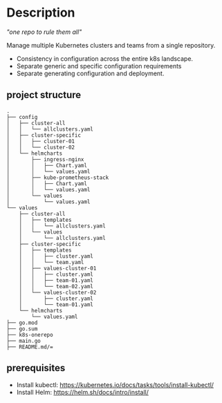 # Description
*"one repo to rule them all"*

Manage multiple Kubernetes clusters and teams from a single repository.
* Consistency in configuration across the entire k8s landscape.
* Separate generic and specific configuration requirements
* Separate generating configuration and deployment.


## project structure
```shell
.
├── config
│   ├── cluster-all
│   │   └── allclusters.yaml
│   ├── cluster-specific
│   │   ├── cluster-01
│   │   └── cluster-02
│   └── helmcharts
│       ├── ingress-nginx
│       │   ├── Chart.yaml
│       │   └── values.yaml
│       ├── kube-prometheus-stack
│       │   ├── Chart.yaml
│       │   └── values.yaml
│       └── values
│           └── values.yaml
└── values
    ├── cluster-all
    │   ├── templates
    │   │   └── allclusters.yaml
    │   └── values
    │       └── allclusters.yaml
    ├── cluster-specific
    │   ├── templates
    │   │   ├── cluster.yaml
    │   │   └── team.yaml
    │   ├── values-cluster-01
    │   │   ├── cluster.yaml
    │   │   ├── team-01.yaml
    │   │   └── team-02.yaml
    │   └── values-cluster-02
    │       ├── cluster.yaml
    │       └── team-01.yaml
    └── helmcharts
        └── values.yaml
├── go.mod
├── go.sum
├── k8s-onerepo
├── main.go
├── README.md/=
```

## prerequisites
* Install kubectl: https://kubernetes.io/docs/tasks/tools/install-kubectl/
* Install Helm: https://helm.sh/docs/intro/install/


